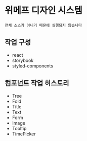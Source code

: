 # 위메프 디자인 시스템

```
전체 소스가 아니기 때문에 실행되지 않습니다
```

## 작업 구성
- react
- storybook
- styled-components

## 컴포넌트 작업 히스토리

- Tree
- Fold
- Title
- Text
- Form
- Image
- Tooltip
- TimePicker
